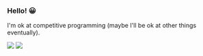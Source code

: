 ### Hello! 😀

I'm ok at competitive programming (maybe I'll be ok at other things eventually).
  
<a href="https://dmoj.ca/user/Tzak"><img src="http://onlogn.ca/badges/dmoj/tzak?&kill_cache=1"></a>
<a href="https://codeforces.com/profile/Tzak"><img src="http://onlogn.ca/badges/codeforces/tzak?&kill_cache=1"></a>
